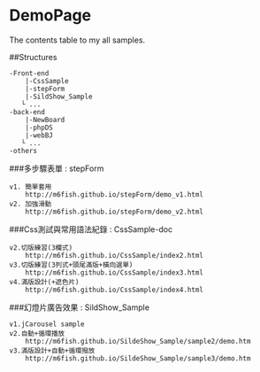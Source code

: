 DemoPage
========

The contents table to my all samples.

##Structures

    -Front-end
        |-CssSample
        |-stepForm
        |-SildShow_Sample
       └ ...
    -back-end
        |-NewBoard
        |-phpDS 
        |-webBJ
       └ ...
    -others
    
    
###多步驟表單 : stepForm

    v1. 簡單套用
        http://m6fish.github.io/stepForm/demo_v1.html
    v2. 加強滑動
        http://m6fish.github.io/stepForm/demo_v2.html
    
###Css測試與常用語法紀錄 : CssSample-doc

    v2.切版練習(3欄式)
        http://m6fish.github.io/CssSample/index2.html
    v3.切版練習(3列式+頭尾滿版+橫向選單)
        http://m6fish.github.io/CssSample/index3.html
    v4.滿版設計(+遮色片)
        http://m6fish.github.io/CssSample/index4.html
    
###幻燈片廣告效果 : SildShow_Sample

    v1.jCarousel sample
    v2.自動+循環播放
        http://m6fish.github.io/SildeShow_Sample/sample2/demo.htm
    v3.滿版設計+自動+循環撥放
        http://m6fish.github.io/SildeShow_Sample/sample3/demo.htm

